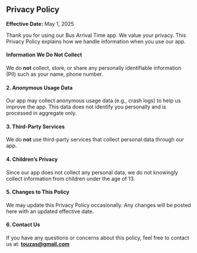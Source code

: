 
## Privacy Policy

**Effective Date:** May 1, 2025

Thank you for using our Bus Arrival Time app. We value your privacy. This Privacy Policy explains how we handle information when you use our app.

#### Information We Do Not Collect
We do **not** collect, store, or share any personally identifiable information (PII) such as your name, phone number.

#### 2. Anonymous Usage Data
Our app may collect anonymous usage data (e.g.,  crash logs) to help us improve the app. This data does not identify you personally and is processed in aggregate only.

#### 3. Third-Party Services
We do **not** use third-party services that collect personal data through our app.

#### 4. Children’s Privacy
Since our app does not collect any personal data, we do not knowingly collect information from children under the age of 13.

#### 5. Changes to This Policy
We may update this Privacy Policy occasionally. Any changes will be posted here with an updated effective date.

#### 6. Contact Us
If you have any questions or concerns about this policy, feel free to contact us at: 
**touzas@gmail.com**
